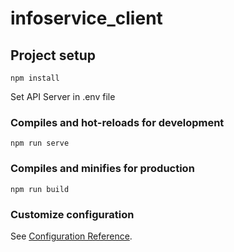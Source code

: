 # infoservice_client

## Project setup
```
npm install
```
<p>Set API Server in .env file</p>

### Compiles and hot-reloads for development
```
npm run serve
```

### Compiles and minifies for production
```
npm run build
```

### Customize configuration
See [Configuration Reference](https://cli.vuejs.org/config/).
